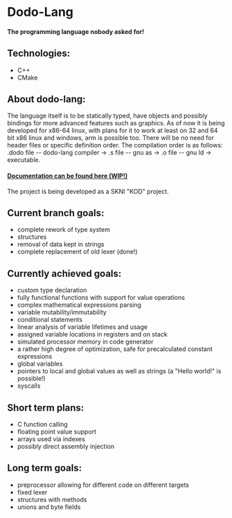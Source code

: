 # Dodo-Lang

#### The programming language nobody asked for!

## Technologies:
- C++
- CMake

## About dodo-lang:
The language itself is to be statically typed, have objects and possibly bindings for more advanced features such as graphics. As of now it is being developed for x86-64 linux, with plans for it to work at least on 32 and 64 bit x86 linux and windows, arm is possible too. There will be no need for header files or specific definition order. The compilation order is as follows: .dodo file -- dodo-lang compiler -> .s file -- gnu as -> .o file -- gnu ld -> executable.

#### [Documentation can be found here (WIP!)](./Dodo-lang/documentation/Index.md)

The project is being developed as a SKNI "KOD" project.

## Current branch goals:
- complete rework of type system
- structures
- removal of data kept in strings
- complete replacement of old lexer (done!)

## Currently achieved goals:
- custom type declaration
- fully functional functions with support for value operations
- complex mathematical expressions parsing
- variable mutability/immutability
- conditional statements
- linear analysis of variable lifetimes and usage
- assigned variable locations in registers and on stack
- simulated processor memory in code generator
- a rather high degree of optimization, safe for precalculated constant expressions
- global variables
- pointers to local and global values as well as strings (a "Hello world!" is possible!)
- syscalls

## Short term plans:
- C function calling
- floating point value support
- arrays used via indexes
- possibly direct assembly injection

## Long term goals:
- preprocessor allowing for different code on different targets
- fixed lexer
- structures with methods
- unions and byte fields
